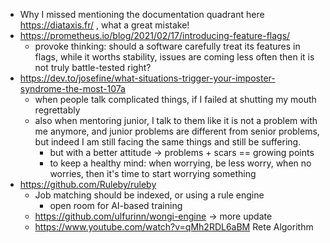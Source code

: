 - Why I missed mentioning the documentation quadrant here https://diataxis.fr/ , what a great mistake!
- https://prometheus.io/blog/2021/02/17/introducing-feature-flags/
	- provoke thinking: should a software carefully treat its features in flags, while it worths stability, issues are coming less often then it is not truly battle-tested right?
- https://dev.to/josefine/what-situations-trigger-your-imposter-syndrome-the-most-107a
	- when people talk complicated things, if I failed at shutting my mouth regrettably
	- also when mentoring junior, I talk to them like it is not a problem with me anymore, and junior problems are different from senior problems, but indeed I am still facing the same things and still be suffering.
		- but with a better attitude -> problems + scars == growing points
		- to keep a healthy mind: when worrying, be less worry, when no worries, then it's time to start worrying something
- https://github.com/Ruleby/ruleby
	- Job matching should be indexed, or using a rule engine
		- open room for AI-based training
	- https://github.com/ulfurinn/wongi-engine -> more update
	- https://www.youtube.com/watch?v=qMh2RDL6aBM Rete Algorithm